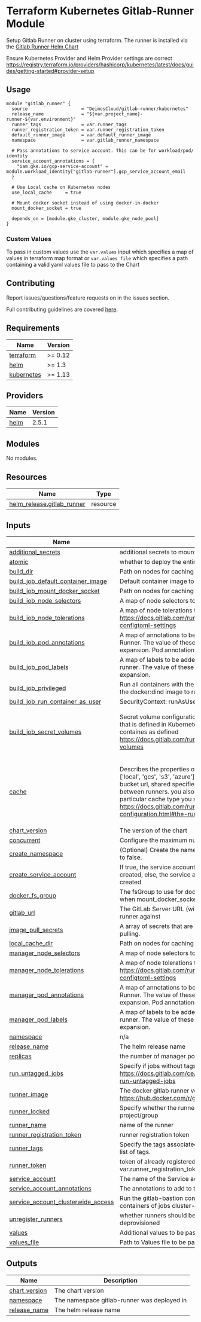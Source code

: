 # Terraform Kubernetes Gitlab-Runner Module
Setup Gitlab Runner on cluster using terraform. The runner is installed via the [Gitlab Runner Helm Chart](https://gitlab.com/gitlab-org/charts/gitlab-runner)

Ensure Kubernetes Provider and Helm Provider settings are correct https://registry.terraform.io/providers/hashicorp/kubernetes/latest/docs/guides/getting-started#provider-setup

## Usage

```hcl
module "gitlab_runner" {
  source                    = "DeimosCloud/gitlab-runner/kubernetes"
  release_name              = "${var.project_name}-runner-${var.environment}"
  runner_tags               = var.runner_tags
  runner_registration_token = var.runner_registration_token
  default_runner_image      = var.default_runner_image
  namespace                 = var.gitlab_runner_namespace

  # Pass annotations to service account. This can be for workload/pod/ identity
  service_account_annotations = {
    "iam.gke.io/gcp-service-account" = module.workload_identity["gitlab-runner"].gcp_service_account_email
  }

  # Use Local cache on Kubernetes nodes
  use_local_cache     = true

  # Mount docker socket instead of using docker-in-docker
  mount_docker_socket = true

  depends_on = [module.gke_cluster, module.gke_node_pool]
}
```

### Custom Values
To pass in custom values use the `var.values` input which specifies a map of values in terraform map format or `var.values_file` which specifies a path containing a valid yaml values file to pass to the Chart


## Contributing

Report issues/questions/feature requests on in the issues section.

Full contributing guidelines are covered [here](CONTRIBUTING.md).

<!-- BEGINNING OF PRE-COMMIT-TERRAFORM DOCS HOOK -->
## Requirements

| Name | Version |
|------|---------|
| <a name="requirement_terraform"></a> [terraform](#requirement\_terraform) | >= 0.12 |
| <a name="requirement_helm"></a> [helm](#requirement\_helm) | >= 1.3 |
| <a name="requirement_kubernetes"></a> [kubernetes](#requirement\_kubernetes) | >= 1.13 |

## Providers

| Name | Version |
|------|---------|
| <a name="provider_helm"></a> [helm](#provider\_helm) | 2.5.1 |

## Modules

No modules.

## Resources

| Name | Type |
|------|------|
| [helm_release.gitlab_runner](https://registry.terraform.io/providers/hashicorp/helm/latest/docs/resources/release) | resource |

## Inputs

| Name | Description | Type | Default | Required |
|------|-------------|------|---------|:--------:|
| <a name="input_additional_secrets"></a> [additional\_secrets](#input\_additional\_secrets) | additional secrets to mount into the manager pods | `list(map(string))` | `[]` | no |
| <a name="input_atomic"></a> [atomic](#input\_atomic) | whether to deploy the entire module as a unit | `bool` | `true` | no |
| <a name="input_build_dir"></a> [build\_dir](#input\_build\_dir) | Path on nodes for caching | `string` | `null` | no |
| <a name="input_build_job_default_container_image"></a> [build\_job\_default\_container\_image](#input\_build\_job\_default\_container\_image) | Default container image to use for builds when none is specified | `string` | `"ubuntu:18.04"` | no |
| <a name="input_build_job_mount_docker_socket"></a> [build\_job\_mount\_docker\_socket](#input\_build\_job\_mount\_docker\_socket) | Path on nodes for caching | `bool` | `false` | no |
| <a name="input_build_job_node_selectors"></a> [build\_job\_node\_selectors](#input\_build\_job\_node\_selectors) | A map of node selectors to apply to the pods | `map` | `{}` | no |
| <a name="input_build_job_node_tolerations"></a> [build\_job\_node\_tolerations](#input\_build\_job\_node\_tolerations) | A map of node tolerations to apply to the pods as defined https://docs.gitlab.com/runner/executors/kubernetes.html#other-configtoml-settings | `map` | `{}` | no |
| <a name="input_build_job_pod_annotations"></a> [build\_job\_pod\_annotations](#input\_build\_job\_pod\_annotations) | A map of annotations to be added to each build pod created by the Runner. The value of these can include environment variables for expansion. Pod annotations can be overwritten in each build. | `map` | `{}` | no |
| <a name="input_build_job_pod_labels"></a> [build\_job\_pod\_labels](#input\_build\_job\_pod\_labels) | A map of labels to be added to each build pod created by the runner. The value of these can include environment variables for expansion. | `map` | `{}` | no |
| <a name="input_build_job_privileged"></a> [build\_job\_privileged](#input\_build\_job\_privileged) | Run all containers with the privileged flag enabled. This will allow the docker:dind image to run if you need to run Docker | `bool` | `false` | no |
| <a name="input_build_job_run_container_as_user"></a> [build\_job\_run\_container\_as\_user](#input\_build\_job\_run\_container\_as\_user) | SecurityContext: runAsUser for all running job pods | `string` | `null` | no |
| <a name="input_build_job_secret_volumes"></a> [build\_job\_secret\_volumes](#input\_build\_job\_secret\_volumes) | Secret volume configuration instructs Kubernetes to use a secret that is defined in Kubernetes cluster and mount it inside of the containes as defined https://docs.gitlab.com/runner/executors/kubernetes.html#secret-volumes | <pre>object({<br>    name       = string<br>    mount_path = string<br>    read_only  = string<br>    items      = map(string)<br>  })</pre> | <pre>{<br>  "items": {},<br>  "mount_path": null,<br>  "name": null,<br>  "read_only": null<br>}</pre> | no |
| <a name="input_cache"></a> [cache](#input\_cache) | Describes the properties of the cache. type can be either of ['local', 'gcs', 's3', 'azure'], path defines a path to append to the bucket url, shared specifies whether the cache can be shared between runners. you also specify the individual properties of the particular cache type you select. see https://docs.gitlab.com/runner/configuration/advanced-configuration.html#the-runnerscache-section | <pre>object({<br>    type   = string<br>    path   = string<br>    shared = bool<br>    gcs    = map(any)<br>    s3     = map(any)<br>    azure  = map(any)<br>  })</pre> | <pre>{<br>  "azure": {},<br>  "gcs": {},<br>  "path": "",<br>  "s3": {},<br>  "shared": false,<br>  "type": ""<br>}</pre> | no |
| <a name="input_chart_version"></a> [chart\_version](#input\_chart\_version) | The version of the chart | `string` | `"0.36.0"` | no |
| <a name="input_concurrent"></a> [concurrent](#input\_concurrent) | Configure the maximum number of concurrent jobs | `number` | `10` | no |
| <a name="input_create_namespace"></a> [create\_namespace](#input\_create\_namespace) | (Optional) Create the namespace if it does not yet exist. Defaults to false. | `bool` | `true` | no |
| <a name="input_create_service_account"></a> [create\_service\_account](#input\_create\_service\_account) | If true, the service account, it's role and rolebinding will be created, else, the service account is assumed to already be created | `bool` | `true` | no |
| <a name="input_docker_fs_group"></a> [docker\_fs\_group](#input\_docker\_fs\_group) | The fsGroup to use for docker. This is added to security context when mount\_docker\_socket is enabled | `number` | `412` | no |
| <a name="input_gitlab_url"></a> [gitlab\_url](#input\_gitlab\_url) | The GitLab Server URL (with protocol) that want to register the runner against | `string` | `"https://gitlab.com/"` | no |
| <a name="input_image_pull_secrets"></a> [image\_pull\_secrets](#input\_image\_pull\_secrets) | A array of secrets that are used to authenticate Docker image pulling. | `list(string)` | `[]` | no |
| <a name="input_local_cache_dir"></a> [local\_cache\_dir](#input\_local\_cache\_dir) | Path on nodes for caching | `string` | `"/tmp/gitlab/cache"` | no |
| <a name="input_manager_node_selectors"></a> [manager\_node\_selectors](#input\_manager\_node\_selectors) | A map of node selectors to apply to the pods | `map` | `{}` | no |
| <a name="input_manager_node_tolerations"></a> [manager\_node\_tolerations](#input\_manager\_node\_tolerations) | A map of node tolerations to apply to the pods as defined https://docs.gitlab.com/runner/executors/kubernetes.html#other-configtoml-settings | `map` | `{}` | no |
| <a name="input_manager_pod_annotations"></a> [manager\_pod\_annotations](#input\_manager\_pod\_annotations) | A map of annotations to be added to each build pod created by the Runner. The value of these can include environment variables for expansion. Pod annotations can be overwritten in each build. | `map` | `{}` | no |
| <a name="input_manager_pod_labels"></a> [manager\_pod\_labels](#input\_manager\_pod\_labels) | A map of labels to be added to each build pod created by the runner. The value of these can include environment variables for expansion. | `map` | `{}` | no |
| <a name="input_namespace"></a> [namespace](#input\_namespace) | n/a | `string` | `"gitlab-runner"` | no |
| <a name="input_release_name"></a> [release\_name](#input\_release\_name) | The helm release name | `string` | `"gitlab-runner"` | no |
| <a name="input_replicas"></a> [replicas](#input\_replicas) | the number of manager pods to create | `number` | `1` | no |
| <a name="input_run_untagged_jobs"></a> [run\_untagged\_jobs](#input\_run\_untagged\_jobs) | Specify if jobs without tags should be run. https://docs.gitlab.com/ce/ci/runners/#runner-is-allowed-to-run-untagged-jobs | `bool` | `false` | no |
| <a name="input_runner_image"></a> [runner\_image](#input\_runner\_image) | The docker gitlab runner version. https://hub.docker.com/r/gitlab/gitlab-runner/tags/ | `string` | `null` | no |
| <a name="input_runner_locked"></a> [runner\_locked](#input\_runner\_locked) | Specify whether the runner should be locked to a specific project/group | `string` | `true` | no |
| <a name="input_runner_name"></a> [runner\_name](#input\_runner\_name) | name of the runner | `string` | n/a | yes |
| <a name="input_runner_registration_token"></a> [runner\_registration\_token](#input\_runner\_registration\_token) | runner registration token | `string` | n/a | yes |
| <a name="input_runner_tags"></a> [runner\_tags](#input\_runner\_tags) | Specify the tags associated with the runner. Comma-separated list of tags. | `string` | n/a | yes |
| <a name="input_runner_token"></a> [runner\_token](#input\_runner\_token) | token of already registered runer. to use this var.runner\_registration\_token must be set to null | `string` | `null` | no |
| <a name="input_service_account"></a> [service\_account](#input\_service\_account) | The name of the Service account to create | `string` | `"gitlab-runner"` | no |
| <a name="input_service_account_annotations"></a> [service\_account\_annotations](#input\_service\_account\_annotations) | The annotations to add to the service account | `map` | `{}` | no |
| <a name="input_service_account_clusterwide_access"></a> [service\_account\_clusterwide\_access](#input\_service\_account\_clusterwide\_access) | Run the gitlab-bastion container with the ability to deploy/manage containers of jobs cluster-wide or only within namespace | `bool` | `false` | no |
| <a name="input_unregister_runners"></a> [unregister\_runners](#input\_unregister\_runners) | whether runners should be unregistered when pool is deprovisioned | `bool` | `true` | no |
| <a name="input_values"></a> [values](#input\_values) | Additional values to be passed to the gitlab-runner helm chart | `map` | `{}` | no |
| <a name="input_values_file"></a> [values\_file](#input\_values\_file) | Path to Values file to be passed to gitlab-runner helm chart | `string` | `null` | no |

## Outputs

| Name | Description |
|------|-------------|
| <a name="output_chart_version"></a> [chart\_version](#output\_chart\_version) | The chart version |
| <a name="output_namespace"></a> [namespace](#output\_namespace) | The namespace gitlab-runner was deployed in |
| <a name="output_release_name"></a> [release\_name](#output\_release\_name) | The helm release name |
<!-- END OF PRE-COMMIT-TERRAFORM DOCS HOOK -->
